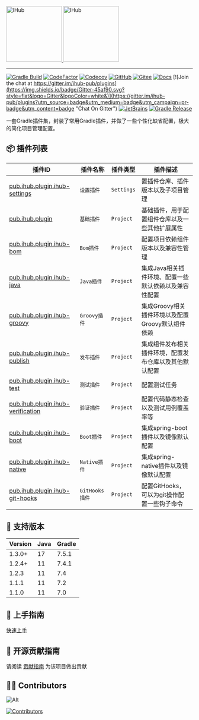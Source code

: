 <a target="_blank" href="https://ihub.pub/">
    <img src="https://cdn.jsdelivr.net/gh/ihub-pub/ihub-pub.github.io/ihub.svg" height="150" alt="IHub">
    <img src="https://cdn.jsdelivr.net/gh/ihub-pub/ihub-pub.github.io/ihub_plugins.svg" height="150" alt="IHub">
</a>

---

[![Gradle Build](https://img.shields.io/github/actions/workflow/status/ihub-pub/plugins/gradle-build.yml?branch=main&label=Build&logo=GitHub+Actions&logoColor=white)](https://github.com/ihub-pub/plugins/actions/workflows/gradle-build.yml)
[![CodeFactor](https://img.shields.io/codefactor/grade/github/ihub-pub/plugins/main?color=white&label=Codefactor&labelColor=F44A6A&logo=CodeFactor&logoColor=white)](https://www.codefactor.io/repository/github/ihub-pub/plugins)
[![Codecov](https://img.shields.io/codecov/c/github/ihub-pub/plugins?token=ZQ0WR3ZSWG&color=white&label=Codecov&labelColor=F01F7A&logo=Codecov&logoColor=white)](https://codecov.io/gh/ihub-pub/plugins)
[![GitHub](https://img.shields.io/github/stars/ihub-pub/plugins?color=white&logo=GitHub&labelColor=181717)](https://github.com/ihub-pub/plugins "IHubPub")
[![Gitee](https://img.shields.io/badge/Gitee-C71D23.svg?style=flat&logo=Gitee)](https://gitee.com/ihub-pub "IHubPub")
[![Docs](https://img.shields.io/badge/Docs-8CA1AF.svg?style=flat&logo=Read+the+Docs&logoColor=white)](https://doc.ihub.pub/plugins "Docs")
[![Join the chat at https://gitter.im/ihub-pub/plugins](https://img.shields.io/badge/Gitter-45af90.svg?style=flat&logo=Gitter&logoColor=white&)](https://gitter.im/ihub-pub/plugins?utm_source=badge&utm_medium=badge&utm_campaign=pr-badge&utm_content=badge "Chat On Gitter")
[![JetBrains](https://img.shields.io/badge/JetBrains-white.svg?style=flat&logo=JetBrains&logoColor=black)](https://www.jetbrains.com "Thanks to JetBrains for sponsoring")
[![Gradle Release](https://img.shields.io/maven-metadata/v?color=white&label=Gradle&labelColor=02303A&logo=Gradle&metadataUrl=https%3A%2F%2Fplugins.gradle.org%2Fm2%2Fpub%2Fihub%2Fplugin%2Fihub-plugins%2Fmaven-metadata.xml)](https://plugins.gradle.org/plugin/pub.ihub.plugin "IHub Plugins Gradle Plugin")

一套Gradle插件集，封装了常用Gradle插件，并做了一些个性化缺省配置，极大的简化项目管理配置。

## 📦 插件列表

| 插件ID                                                                                 | 插件名称 | 插件类型 | 插件描述 |
|--------------------------------------------------------------------------------------|-------------|-------------|-------------|
| [pub.ihub.plugin.ihub-settings](https://doc.ihub.pub/plugins/#/iHubSettings)         | `设置插件` | `Settings` | 置插件仓库、插件版本以及子项目管理 |
| [pub.ihub.plugin](https://doc.ihub.pub/plugins/#/iHub)                               | `基础插件` | `Project` | 基础插件，用于配置组件仓库以及一些其他扩展属性 |
| [pub.ihub.plugin.ihub-bom](https://doc.ihub.pub/plugins/#/iHubBom)                   | `Bom插件` | `Project` | 配置项目依赖组件版本以及兼容性管理 |
| [pub.ihub.plugin.ihub-java](https://doc.ihub.pub/plugins/#/iHubJava)                 | `Java插件` | `Project` | 集成Java相关插件环境、配置一些默认依赖以及兼容性配置 |
| [pub.ihub.plugin.ihub-groovy](https://doc.ihub.pub/plugins/#/iHubGroovy)             | `Groovy插件` | `Project` | 集成Groovy相关插件环境以及配置Groovy默认组件依赖 |
| [pub.ihub.plugin.ihub-publish](https://doc.ihub.pub/plugins/#/iHubPublish)           | `发布插件` | `Project` | 集成组件发布相关插件环境，配置发布仓库以及其他默认配置 |
| [pub.ihub.plugin.ihub-test](https://doc.ihub.pub/plugins/#/iHubTest)                 | `测试插件` | `Project` | 配置测试任务 |
| [pub.ihub.plugin.ihub-verification](https://doc.ihub.pub/plugins/#/iHubVerification) | `验证插件` | `Project` | 配置代码静态检查以及测试用例覆盖率等 |
| [pub.ihub.plugin.ihub-boot](https://doc.ihub.pub/plugins/#/iHubBoot)                 | `Boot插件` | `Project` | 集成spring-boot插件以及镜像默认配置 |
| [pub.ihub.plugin.ihub-native](https://doc.ihub.pub/plugins/#/iHubNative)             | `Native插件` | `Project` | 集成spring-native插件以及镜像默认配置 |
| [pub.ihub.plugin.ihub-git-hooks](https://doc.ihub.pub/plugins/#/iHubGitHooks)        | `GitHooks插件` | `Project` | 配置GitHooks，可以为git操作配置一些钩子命令 |

## 🔰 支持版本

| Version | Java | Gradle |
|---------|------|--------|
| 1.3.0+  | 17   | 7.5.1  |
| 1.2.4+  | 11   | 7.4.1  |
| 1.2.3   | 11   | 7.4    |
| 1.1.1   | 11   | 7.2    |
| 1.1.0   | 11   | 7.0    |

## 🎉 上手指南

[快速上手](https://doc.ihub.pub/plugins/#/gettingStarted)

## 🧭 开源贡献指南

请阅读 [贡献指南](https://github.com/ihub-pub/.github/blob/main/CONTRIBUTING.md) 为该项目做出贡献

## 👨‍💻 Contributors

![Alt](https://repobeats.axiom.co/api/embed/577279f67858fb89c702e0cf0bc604e42decca5d.svg "Repobeats analytics image")

[![Contributors](https://contrib.rocks/image?repo=ihub-pub/plugins)](https://github.com/ihub-pub/plugins/graphs/contributors "Contributors")
